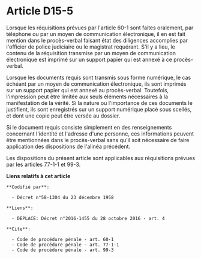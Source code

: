 # Article D15-5

Lorsque les réquisitions prévues par l'article 60-1 sont faites oralement, par téléphone ou par un moyen de communication
électronique, il en est fait mention dans le procès-verbal faisant état des diligences accomplies par l'officier de police
judiciaire ou le magistrat requérant. S'il y a lieu, le contenu de la réquisition transmise par un moyen de communication
électronique est imprimé sur un support papier qui est annexé à ce procès-verbal. 

Lorsque les documents requis sont transmis sous forme numérique, le cas échéant par un moyen de communication électronique,
ils sont imprimés sur un support papier qui est annexé au procès-verbal. Toutefois, l'impression peut être limitée aux seuls
éléments nécessaires à la manifestation de la vérité. Si la nature ou l'importance de ces documents le justifient, ils sont
enregistrés sur un support numérique placé sous scellés, et dont une copie peut être versée au dossier. 

Si le document requis consiste simplement en des renseignements concernant l'identité et l'adresse d'une personne, ces
informations peuvent être mentionnées dans le procès-verbal sans qu'il soit nécessaire de faire application des dispositions
de l'alinéa précédent. 

Les dispositions du présent article sont applicables aux réquisitions prévues par les articles 77-1-1 et 99-3.

**Liens relatifs à cet article**

	**Codifié par**:

	  - Décret n°58-1304 du 23 décembre 1958

	**Liens**:

	  - DEPLACE: Décret n°2016-1455 du 28 octobre 2016 - art. 4

	**Cite**:

	  - Code de procédure pénale - art. 60-1
	  - Code de procédure pénale - art. 77-1-1
	  - Code de procédure pénale - art. 99-3
